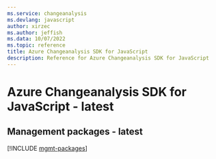 ```yaml
---
ms.service: changeanalysis
ms.devlang: javascript
author: xirzec
ms.author: jeffish
ms.data: 10/07/2022
ms.topic: reference
title: Azure Changeanalysis SDK for JavaScript
description: Reference for Azure Changeanalysis SDK for JavaScript
---
```

# Azure Changeanalysis SDK for JavaScript - latest

## Management packages - latest
[!INCLUDE [mgmt-packages](changeanalysis-mgmt-index.md)]